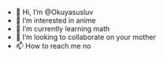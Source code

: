 - 👋 Hi, I’m @Okuyasusluv
- 👀 I’m interested in anime
- 🌱 I’m currently learning math
- 💞️ I’m looking to collaborate on your mother
- 📫 How to reach me no

<!---
Okuyasusluv/Okuyasusluv is a ✨ special ✨ repository because its `README.md` (this file) appears on your GitHub profile.
You can click the Preview link to take a look at your changes.
--->
